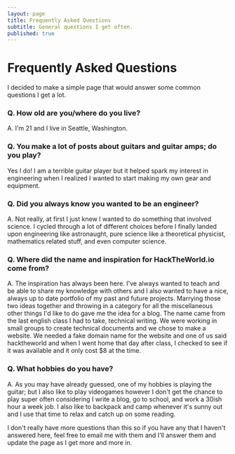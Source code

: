 ```yaml
---
layout: page
title: Frequently Asked Questions
subtitle: General questions I get often.
published: true
---
```

# Frequently Asked Questions

I decided to make a simple page that would answer some common questions I get a lot.

### Q. How old are you/where do you live?

A. I'm 21 and I live in Seattle, Washington.

### Q. You make a lot of posts about guitars and guitar amps; do you play?

Yes I do! I am a terrible guitar player but it helped spark my interest in engineering when I realized I wanted to start making my own gear and equipment.

### Q. Did you always know you wanted to be an engineer?

A. Not really, at first I just knew I wanted to do something that involved science. I cycled through a lot of different choices before I finally landed upon engineering like astronaught, pure science like a theoretical physicist, mathematics related stuff, and even computer science.

### Q. Where did the name and inspiration for HackTheWorld.io come from?

A. The inspiration has always been here. I've always wanted to teach and be able to share my knowledge with others and I also wanted to have a nice, always up to date portfolio of my past and future projects. Marrying those two ideas together and throwing in a category for all the miscellaneous other things I'd like to do gave me the idea for a blog. The name came from the last english class I had to take, technical writing. We were working in small groups to create technical documents and we chose to make a website. We needed a fake domain name for the website and one of us said hacktheworld and when I went home that day after class, I checked to see if it was available and it only cost $8 at the time.

### Q. What hobbies do you have?

A. As you may have already guessed, one of my hobbies is playing the guitar; but I also like to play videogames however I don't get the chance to play super often considering I write a blog, go to school, and work a 30ish hour a week job. I also like to backpack and camp whenever it's sunny out and I use that time to relax and catch up on some reading.

I don't really have more questions than this so if you have any that I haven't answered here, feel free to email me with them and I'll answer them and update the page as I get more and more in.